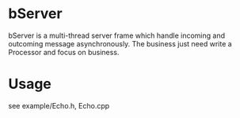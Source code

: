 # bServer
bServer is a multi-thread server frame which handle incoming and outcoming message asynchronously. The business just need write a Processor and focus on business.

# Usage
see example/Echo.h, Echo.cpp
